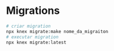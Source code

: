 # Migrations
```bash
# criar migration
npx knex migrate:make nome_da_migraiton
# executar migration
npx knex migrate:latest
```